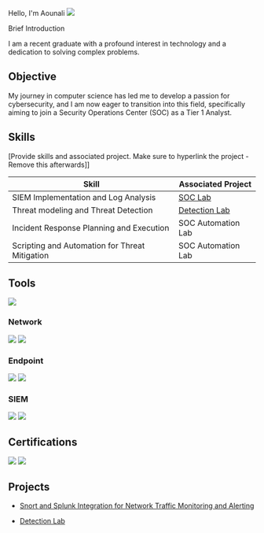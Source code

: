  Hello, I'm Aounali
<a href="https://www.linkedin.com/in/aoun-ali-74522524b/?trk=nav_responsive_tab_profile_pic&originalSubdomain=pk"><img src="https://img.shields.io/badge/-LinkedIn-0072b1?&style=for-the-badge&logo=linkedin&logoColor=white" /></a>

Brief Introduction 

I am a recent graduate with a profound interest in technology and a dedication to solving complex problems.

## Objective


My journey in computer science has led me to develop a passion for cybersecurity, and I am now eager to transition into this field, specifically aiming to join a Security Operations Center (SOC) as a Tier 1 Analyst.

## Skills
[Provide skills and associated project. Make sure to hyperlink the project - Remove this afterwards]]

| Skill                                         | Associated Project         |
|-----------------------------------------------|----------------------------|
| SIEM Implementation and Log Analysis          | <a href="https://github.com/aounali720/snort-project/blob/main/Snort-configuration.md">SOC Lab</a>|
| Threat modeling and Threat Detection          | <a href="https://google.com">Detection Lab</a>|
| Incident Response Planning and Execution      | SOC Automation Lab|
| Scripting and Automation for Threat Mitigation | SOC Automation Lab|

## Tools
<img src="https://img.shields.io/badge/-Snort-EE6F6C?&style=for-the-badge&logo=Snort&logoColor=white" />

### Network
<div>
    <img src="https://img.shields.io/badge/-Wireshark-1679A7?&style=for-the-badge&logo=Wireshark&logoColor=white" />
    <img src="https://img.shields.io/badge/-Zeek-777BB4?&style=for-the-badge&logo=Zeek&logoColor=white" />
</div>

### Endpoint
<div>
    <img src="https://img.shields.io/badge/-Microsoft_Defender_for_Endpoint-00A4EF?&style=for-the-badge&logo=Microsoft&logoColor=white" />
    <img src="https://img.shields.io/badge/-Velociraptor-4B275F?&style=for-the-badge&logo=Velociraptor&logoColor=white" />
</div>

### SIEM
<div>
    <img src="https://img.shields.io/badge/-Google_Chronicle-4285F4?&style=for-the-badge&logo=Google&logoColor=white" />
    <img src="https://img.shields.io/badge/-Splunk-000000?&style=for-the-badge&logo=Splunk&logoColor=white" />
    
</div>

## Certifications
<div>
<a href="https://coursera.org/share/d68441ac17657c61be299b7ac3c0ee60"><img src="https://img.shields.io/badge/-Google%20Cybersecurity%20Professional-4285F4?&style=for-the-badge&logo=Google&logoColor=white" /></a>
<img src="https://img.shields.io/badge/-IEEE%20Foundation%20Cyber%20Security-0033A0?&style=for-the-badge&logo=IEEE&logoColor=white" />




## Projects
- <a href="https://github.com/aounali720/snort-project/blob/main/Snort-configuration.md"> Snort and Splunk Integration for Network Traffic Monitoring and Alerting </a>

- <a href="https://github.com/aounali720/Google-Cybersecurity-Professional-Certificate-Project/blob/main/incident-response-with-nist-framework.md"> Detection Lab
 </a>

